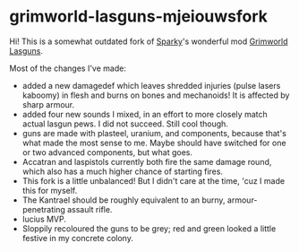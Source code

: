 # grimworld-lasguns-mjeiouwsfork

Hi! This is a somewhat outdated fork of [Sparky](https://steamcommunity.com/profiles/76561199057353785)'s wonderful mod [Grimworld Lasguns](https://steamcommunity.com/sharedfiles/filedetails/?id=2894628781&searchtext=lasguns).

Most of the changes I've made:
- added a new damagedef which leaves shredded injuries (pulse lasers kaboomy) in flesh and burns on bones and mechanoids! It is affected by sharp armour.
- added four new sounds I mixed, in an effort to more closely match actual lasgun pews. I did not succeed. Still cool though.
- guns are made with plasteel, uranium, and components, because that's what made the most sense to me. Maybe should have switched for one or two advanced components, but what goes.
- Accatran and laspistols currently both fire the same damage round, which also has a much higher chance of starting fires.
- This fork is a little unbalanced! But I didn't care at the time, 'cuz I made this for myself.
- The Kantrael should be roughly equivalent to an burny, armour-penetrating assault rifle.
- lucius MVP.
- Sloppily recoloured the guns to be grey; red and green looked a little festive in my concrete colony.

